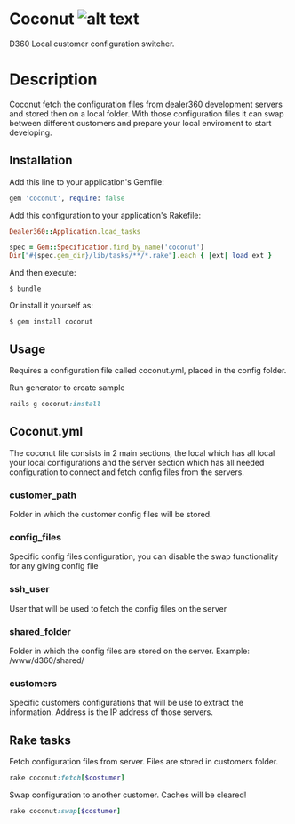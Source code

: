[coconut_logo]: https://cloud.githubusercontent.com/assets/5973697/14249640/e8b278dc-fa37-11e5-9930-ee4e4e012918.png

# Coconut ![alt text][coconut_logo]
D360 Local customer configuration switcher.

# Description
Coconut fetch the configuration files from dealer360 development servers and stored then on a local folder. With those configuration files it can swap between different customers and prepare your local enviroment to start developing.

## Installation

Add this line to your application's Gemfile:

```ruby
gem 'coconut', require: false
```
Add this configuration to your application's Rakefile:

```ruby
Dealer360::Application.load_tasks

spec = Gem::Specification.find_by_name('coconut')
Dir["#{spec.gem_dir}/lib/tasks/**/*.rake"].each { |ext| load ext }
```
And then execute:

    $ bundle

Or install it yourself as:

    $ gem install coconut

## Usage

Requires a configuration file called coconut.yml, placed in the config folder.

Run generator to create sample

```ruby
rails g coconut:install
```
## Coconut.yml

The coconut file consists in 2 main sections, the local which has all local your local configurations and the server section which has all needed configuration to connect and fetch config files from the servers.

### customer_path
Folder in which the customer config files will be stored.

### config_files
Specific config files configuration, you can disable the swap functionality for any giving config file

### ssh_user
User that will be used to fetch the config files on the server

### shared_folder
Folder in which the config files are stored on the server. Example: /www/d360/shared/

### customers
Specific customers configurations that will be use to extract the information. Address is the IP address of those servers.
## Rake tasks

Fetch configuration files from server. Files are stored in customers folder.

```ruby
rake coconut:fetch[$costumer]
```

Swap configuration to another customer. Caches will be cleared!

```ruby
rake coconut:swap[$costumer]
```
